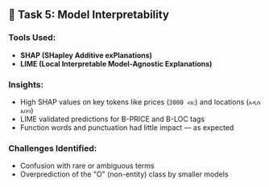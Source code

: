 ## 🧠 Task 5: Model Interpretability

### Tools Used:
- **SHAP (SHapley Additive exPlanations)**
- **LIME (Local Interpretable Model-Agnostic Explanations)**

### Insights:
- High SHAP values on key tokens like prices (`3000 ብር`) and locations (`አዲስ አበባ`)
- LIME validated predictions for B-PRICE and B-LOC tags
- Function words and punctuation had little impact — as expected

### Challenges Identified:
- Confusion with rare or ambiguous terms
- Overprediction of the "O" (non-entity) class by smaller models
